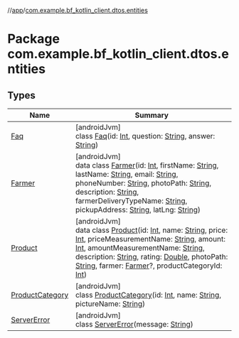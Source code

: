 //[app](../../index.md)/[com.example.bf_kotlin_client.dtos.entities](index.md)

# Package com.example.bf_kotlin_client.dtos.entities

## Types

| Name | Summary |
|---|---|
| [Faq](-faq/index.md) | [androidJvm]<br>class [Faq](-faq/index.md)(id: [Int](https://kotlinlang.org/api/latest/jvm/stdlib/kotlin/-int/index.html), question: [String](https://kotlinlang.org/api/latest/jvm/stdlib/kotlin/-string/index.html), answer: [String](https://kotlinlang.org/api/latest/jvm/stdlib/kotlin/-string/index.html)) |
| [Farmer](-farmer/index.md) | [androidJvm]<br>data class [Farmer](-farmer/index.md)(id: [Int](https://kotlinlang.org/api/latest/jvm/stdlib/kotlin/-int/index.html), firstName: [String](https://kotlinlang.org/api/latest/jvm/stdlib/kotlin/-string/index.html), lastName: [String](https://kotlinlang.org/api/latest/jvm/stdlib/kotlin/-string/index.html), email: [String](https://kotlinlang.org/api/latest/jvm/stdlib/kotlin/-string/index.html), phoneNumber: [String](https://kotlinlang.org/api/latest/jvm/stdlib/kotlin/-string/index.html), photoPath: [String](https://kotlinlang.org/api/latest/jvm/stdlib/kotlin/-string/index.html), description: [String](https://kotlinlang.org/api/latest/jvm/stdlib/kotlin/-string/index.html), farmerDeliveryTypeName: [String](https://kotlinlang.org/api/latest/jvm/stdlib/kotlin/-string/index.html), pickupAddress: [String](https://kotlinlang.org/api/latest/jvm/stdlib/kotlin/-string/index.html), latLng: [String](https://kotlinlang.org/api/latest/jvm/stdlib/kotlin/-string/index.html)) |
| [Product](-product/index.md) | [androidJvm]<br>data class [Product](-product/index.md)(id: [Int](https://kotlinlang.org/api/latest/jvm/stdlib/kotlin/-int/index.html), name: [String](https://kotlinlang.org/api/latest/jvm/stdlib/kotlin/-string/index.html), price: [Int](https://kotlinlang.org/api/latest/jvm/stdlib/kotlin/-int/index.html), priceMeasurementName: [String](https://kotlinlang.org/api/latest/jvm/stdlib/kotlin/-string/index.html), amount: [Int](https://kotlinlang.org/api/latest/jvm/stdlib/kotlin/-int/index.html), amountMeasurementName: [String](https://kotlinlang.org/api/latest/jvm/stdlib/kotlin/-string/index.html), description: [String](https://kotlinlang.org/api/latest/jvm/stdlib/kotlin/-string/index.html), rating: [Double](https://kotlinlang.org/api/latest/jvm/stdlib/kotlin/-double/index.html), photoPath: [String](https://kotlinlang.org/api/latest/jvm/stdlib/kotlin/-string/index.html), farmer: [Farmer](-farmer/index.md)?, productCategoryId: [Int](https://kotlinlang.org/api/latest/jvm/stdlib/kotlin/-int/index.html)) |
| [ProductCategory](-product-category/index.md) | [androidJvm]<br>class [ProductCategory](-product-category/index.md)(id: [Int](https://kotlinlang.org/api/latest/jvm/stdlib/kotlin/-int/index.html), name: [String](https://kotlinlang.org/api/latest/jvm/stdlib/kotlin/-string/index.html), pictureName: [String](https://kotlinlang.org/api/latest/jvm/stdlib/kotlin/-string/index.html)) |
| [ServerError](-server-error/index.md) | [androidJvm]<br>class [ServerError](-server-error/index.md)(message: [String](https://kotlinlang.org/api/latest/jvm/stdlib/kotlin/-string/index.html)) |
